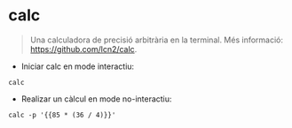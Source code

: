 # calc

> Una calculadora de precisió arbitrària en la terminal.
> Més informació: <https://github.com/lcn2/calc>.

- Iniciar calc en mode interactiu:

`calc`

- Realizar un càlcul  en mode no-interactiu:

`calc -p '{{85 * (36 / 4)}}'`
